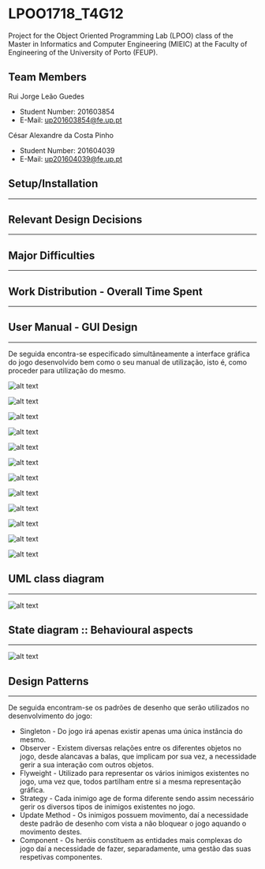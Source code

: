 # LPOO1718_T4G12

Project for the Object Oriented Programming Lab (LPOO) class of the Master in Informatics and Computer Engineering (MIEIC) at the Faculty of Engineering of the University of Porto (FEUP). 


## Team Members 


Rui Jorge Leão Guedes <br>
* Student Number: 201603854
* E-Mail: up201603854@fe.up.pt

César Alexandre da Costa Pinho <br>
* Student Number: 201604039
* E-Mail: up201604039@fe.up.pt 


## Setup/Installation
-----

## Relevant Design Decisions
-----

## Major Difficulties
-----

## Work Distribution - Overall Time Spent 
-----

## User Manual - GUI Design 
-----

  De seguida encontra-se especificado simultãneamente a interface gráfica do jogo desenvolvido bem como o seu manual de utilização, isto é, como proceder para utilização do mesmo. 

![alt text](https://github.com/RuiGuedes/LPOO1718_T4G12/blob/master/Unstoppable_Bros/FinalRelease/Screenshots/UserManual1.png)

![alt text](https://github.com/RuiGuedes/LPOO1718_T4G12/blob/master/Unstoppable_Bros/FinalRelease/Screenshots/UserManual2.png)

![alt text](https://github.com/RuiGuedes/LPOO1718_T4G12/blob/master/Unstoppable_Bros/FinalRelease/Screenshots/UserManual3.png)

![alt text](https://github.com/RuiGuedes/LPOO1718_T4G12/blob/master/Unstoppable_Bros/FinalRelease/Screenshots/UserManual4.png)

![alt text](https://github.com/RuiGuedes/LPOO1718_T4G12/blob/master/Unstoppable_Bros/FinalRelease/Screenshots/UserManual5.png)

![alt text](https://github.com/RuiGuedes/LPOO1718_T4G12/blob/master/Unstoppable_Bros/FinalRelease/Screenshots/UserManual6.png)

![alt text](https://github.com/RuiGuedes/LPOO1718_T4G12/blob/master/Unstoppable_Bros/FinalRelease/Screenshots/UserManual7.png)

![alt text](https://github.com/RuiGuedes/LPOO1718_T4G12/blob/master/Unstoppable_Bros/FinalRelease/Screenshots/UserManual8.png)

![alt text](https://github.com/RuiGuedes/LPOO1718_T4G12/blob/master/Unstoppable_Bros/FinalRelease/Screenshots/UserManual9.png)

![alt text](https://github.com/RuiGuedes/LPOO1718_T4G12/blob/master/Unstoppable_Bros/FinalRelease/Screenshots/UserManual10.png)

![alt text](https://github.com/RuiGuedes/LPOO1718_T4G12/blob/master/Unstoppable_Bros/FinalRelease/Screenshots/UserManual11.png)

![alt text](https://github.com/RuiGuedes/LPOO1718_T4G12/blob/master/Unstoppable_Bros/FinalRelease/Screenshots/UserManual12.png)


## UML class diagram 
-----

![alt text](https://github.com/RuiGuedes/LPOO1718_T4G12/blob/master/Unstoppable_Bros/Delivery/Diagrama%20UML.png)

## State diagram :: Behavioural aspects
-----

![alt text](https://github.com/RuiGuedes/LPOO1718_T4G12/blob/master/Unstoppable_Bros/FinalRelease/Screenshots/StateDiagram.png)

## Design Patterns
-----
De seguida encontram-se os padrões de desenho que serão utilizados no desenvolvimento do jogo:

* Singleton - Do jogo irá apenas existir apenas uma única instância do mesmo.
* Observer - Existem diversas relações entre os diferentes objetos no jogo, desde alancavas a balas, que implicam por sua vez, a necessidade gerir a sua interação com outros objetos.
* Flyweight - Utilizado para representar os vários inimigos existentes no jogo, uma vez que, todos partilham entre si a mesma representação gráfica.
* Strategy - Cada inimigo age de forma diferente sendo assim necessário gerir os diversos tipos de inimigos existentes no jogo.
* Update Method - Os inimigos possuem movimento, daí a necessidade deste padrão de desenho com vista a não bloquear o jogo aquando o movimento destes.
* Component - Os heróis constituem as entidades mais complexas do jogo daí a necessidade de fazer, separadamente, uma gestão das suas respetivas componentes.
